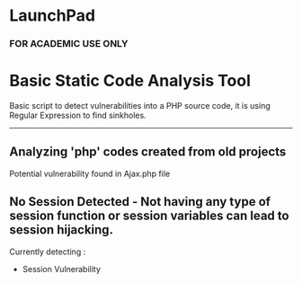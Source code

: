 # LaunchPad
### FOR ACADEMIC USE ONLY

# Basic Static Code Analysis Tool

Basic script to detect vulnerabilities into a PHP source code, it is using Regular Expression to find sinkholes.
 
------------------------------------------------------------
Analyzing 'php' codes created from old projects
------------------------------------------------------------
Potential vulnerability found in Ajax.php file

No Session Detected - Not having any type of session function or session variables can lead to session hijacking.
------------------------------------------------------------

Currently detecting :
- Session Vulnerability 


